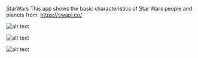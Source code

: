 StarWars
This app shows the basic characteristics of Star Wars people and planets from: https://swapi.co/

![alt text](https://github.com/chechoXR/StarWars/tree/master/Pics/inicio.jpeg)

![alt text](https://github.com/chechoXR/StarWars/tree/master/Pics/people.jpeg)

![alt text](https://github.com/chechoXR/StarWars/tree/master/Pics/planets.jpeg)
